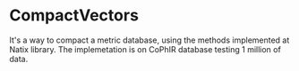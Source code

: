 CompactVectors
==============
It's a way to compact a metric database, using the methods implemented at Natix library.
The implemetation is on CoPhIR database testing 1 million of data.